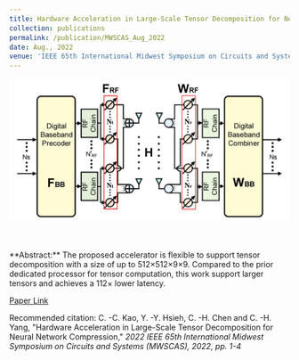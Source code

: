 ```yaml
---
title: Hardware Acceleration in Large-Scale Tensor Decomposition for Neural Network Compression"
collection: publications
permalink: /publication/MWSCAS_Aug_2022
date: Aug., 2022
venue: 'IEEE 65th International Midwest Symposium on Circuits and Systems (MWSCAS)'
---
```

<p align="center">
<img src='/images/publications/Hybrid_Precoding.jpg' width='600' > 
</p><br>

<br>
**Abstract:** The proposed accelerator is flexible to support tensor decomposition with a size of up to 512×512×9×9. Compared to the prior dedicated processor for tensor computation, this work support larger tensors and achieves a 112× lower latency.

[Paper Link](http://jacky1229.github.io/files/publication_papers/Hardware_Acceleration_in_Large-Scale_Tensor_Decomposition_for_Neural_Network_Compression.pdf)

Recommended citation: C. -C. Kao, Y. -Y. Hsieh, C. -H. Chen and C. -H. Yang, "Hardware Acceleration in Large-Scale Tensor Decomposition for Neural Network Compression," <i>2022 IEEE 65th International Midwest Symposium on Circuits and Systems (MWSCAS)<i>, 2022, pp. 1-4
